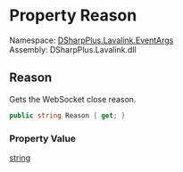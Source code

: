 # Property Reason

Namespace: [DSharpPlus.Lavalink.EventArgs](DSharpPlus.Lavalink.EventArgs.md)  
Assembly: DSharpPlus.Lavalink.dll

## <a id="DSharpPlus_Lavalink_EventArgs_WebSocketCloseEventArgs_Reason"></a>Reason

Gets the WebSocket close reason.

```csharp
public string Reason { get; }
```

### Property Value

[string](https://learn.microsoft.com/dotnet/api/system.string)

